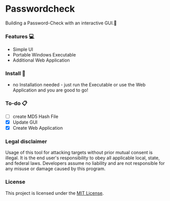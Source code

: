 # Passwordcheck
Building a Password-Check with an interactive GUI.:eyes:

### Features :computer:

- Simple UI 
- Portable Windows Executable
- Additional Web Application

### Install :electric_plug:

- no Installation needed - just run the Executable or use the Web Application and you are good to go!

### To-do :clipboard:

- [ ] create MD5 Hash File
- [x] Update GUI
- [x] Create Web Application

### Legal disclaimer

Usage of this tool for attacking targets without prior mutual consent is illegal. It is the end user's responsibility to obey all applicable local, state, and federal laws. Developers assume no liability and are not responsible for any misuse or damage caused by this program.

### License

This project is licensed under the [MIT License](LICENSE.md).
